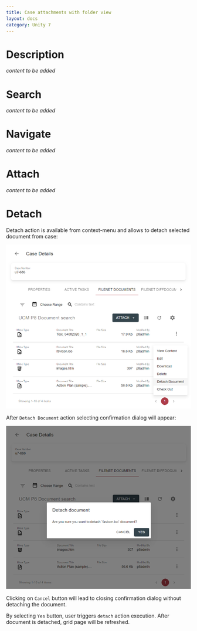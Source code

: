```yaml
---
title: Case attachments with folder view
layout: docs
category: Unity 7
---
```

# Description

*content to be added*

# Search

*content to be added*

# Navigate

*content to be added*

# Attach

*content to be added*

# Detach

Detach action is available from context-menu and allows to detach selected document from case:

![Attachments context-menu](case-attachments/images/detach-document.png)

After `Detach Document` action selecting confirmation dialog will appear:

![Confirmation dialog for detach action](case-attachments/images/detach-document-confirmation.png)

Clicking on `Cancel` button will lead to closing confirmation dialog without detaching the document.

By selecting `Yes` button, user triggers `detach` action execution. After document is detached, grid page will be 
refreshed.
